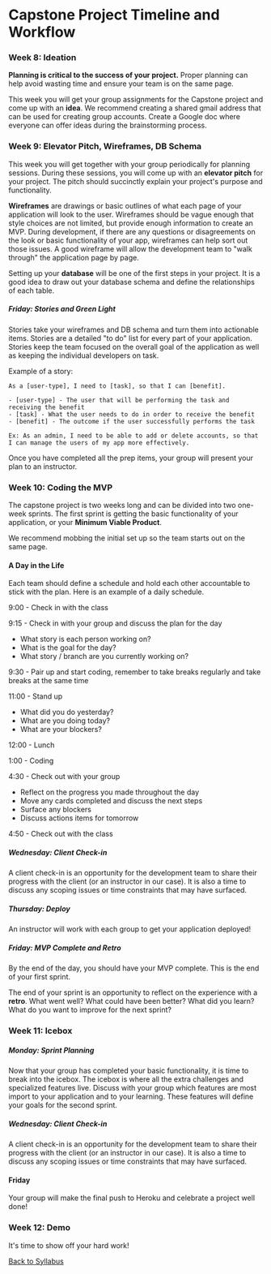 # Capstone Project Timeline and Workflow

### Week 8: Ideation
**Planning is critical to the success of your project.** Proper planning can help avoid wasting time and ensure your team is on the same page.

This week you will get your group assignments for the Capstone project and come up with an **idea**. We recommend creating a shared gmail address that can be used for creating group accounts. Create a Google doc where everyone can offer ideas during the brainstorming process.

### Week 9: Elevator Pitch, Wireframes, DB Schema
This week you will get together with your group periodically for planning sessions. During these sessions, you will come up with an **elevator pitch** for your project. The pitch should succinctly explain your project's purpose and functionality.

**Wireframes** are drawings or basic outlines of what each page of your application will look to the user. Wireframes should be vague enough that style choices are not limited, but provide enough information to create an MVP. During development, if there are any questions or disagreements on the look or basic functionality of your app, wireframes can help sort out those issues. A good wireframe will allow the development team to "walk through" the application page by page.

Setting up your **database** will be one of the first steps in your project. It is a good idea to draw out your database schema and define the relationships of each table.


##### Friday: Stories and Green Light
Stories take your wireframes and DB schema and turn them into actionable items. Stories are a detailed "to do" list for every part of your application. Stories keep the team focused on the overall goal of the application as well as keeping the individual developers on task.

Example of a story:
```
As a [user-type], I need to [task], so that I can [benefit].

- [user-type] - The user that will be performing the task and receiving the benefit
- [task] - What the user needs to do in order to receive the benefit
- [benefit] - The outcome if the user successfully performs the task

Ex: As an admin, I need to be able to add or delete accounts, so that I can manage the users of my app more effectively.
```

Once you have completed all the prep items, your group will present your plan to an instructor.

### Week 10: Coding the MVP
The capstone project is two weeks long and can be divided into two one-week sprints. The first sprint is getting the basic functionality of your application, or your **Minimum Viable Product**.

We recommend mobbing the initial set up so the team starts out on the same page.

#### A Day in the Life
Each team should define a schedule and hold each other accountable to stick with the plan. Here is an example of a daily schedule.

9:00 - Check in with the class

9:15 - Check in with your group and discuss the plan for the day
- What story is each person working on?
- What is the goal for the day?
- What story / branch are you currently working on?

9:30 - Pair up and start coding, remember to take breaks regularly and take breaks at the same time

11:00 - Stand up
- What did you do yesterday?
- What are you doing today?
- What are your blockers?

12:00 - Lunch

1:00 - Coding

4:30 - Check out with your group
- Reflect on the progress you made throughout the day
- Move any cards completed and discuss the next steps
- Surface any blockers
- Discuss actions items for tomorrow

4:50 - Check out with the class

##### Wednesday: Client Check-in
A client check-in is an opportunity for the development team to share their progress with the client (or an instructor in our case). It is also a time to discuss any scoping issues or time constraints that may have surfaced.

##### Thursday: Deploy
An instructor will work with each group to get your application deployed!

##### Friday: MVP Complete and Retro
By the end of the day, you should have your MVP complete. This is the end of your first sprint.

The end of your sprint is an opportunity to reflect on the experience with a **retro**. What went well? What could have been better? What did you learn? What do you want to improve for the next sprint?

### Week 11: Icebox

##### Monday: Sprint Planning
Now that your group has completed your basic functionality, it is time to break into the icebox. The icebox is where all the extra challenges and specialized features live. Discuss with your group which features are most import to your application and to your learning. These features will define your goals for the second sprint.

##### Wednesday: Client Check-in
A client check-in is an opportunity for the development team to share their progress with the client (or an instructor in our case). It is also a time to discuss any scoping issues or time constraints that may have surfaced.

#### Friday
Your group will make the final push to Heroku and celebrate a project well done!

### Week 12: Demo
It's time to show off your hard work!

[Back to Syllabus](../README.md)
